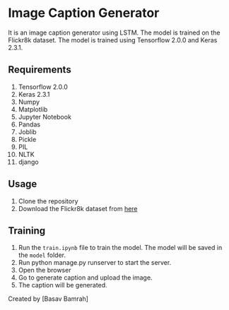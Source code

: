 # **Image Caption Generator**

It is an image caption generator using LSTM. The model is trained on the Flickr8k dataset. The model is trained using Tensorflow 2.0.0 and Keras 2.3.1.

## **Requirements**
1. Tensorflow 2.0.0
2. Keras 2.3.1
3. Numpy
4. Matplotlib
5. Jupyter Notebook
6. Pandas
7. Joblib
8. Pickle
9. PIL
10. NLTK
11. django
## **Usage**
1. Clone the repository
2. Download the Flickr8k dataset from [here](https://www.kaggle.com/shadabhussain/flickr8k)

## **Training**
1. Run the `train.ipynb` file to train the model. The model will be saved in the `model` folder.
2. Run python manage.py runserver to start the server.
3. Open the browser 
4. Go to generate caption and upload the image.
5. The caption will be generated.


Created by [Basav Bamrah]

